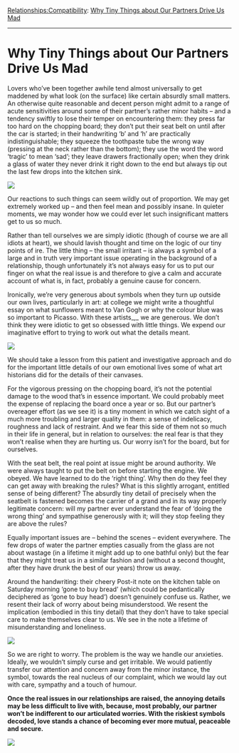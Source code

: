 [Relationships:](https://www.theschooloflife.com/thebookoflife/category/relationships/)[Compatibility](https://www.theschooloflife.com/thebookoflife/category/relationships/compatibility/): [Why Tiny Things about Our Partners Drive Us Mad](https://www.theschooloflife.com/thebookoflife/why-tiny-things-about-our-partners-drive-us-mad/)

* * *

# Why Tiny Things about Our Partners Drive Us Mad

Lovers who’ve been together awhile tend almost universally to get maddened by what look (on the surface) like certain absurdly small matters. An otherwise quite reasonable and decent person might admit to a range of acute sensitivities around some of their partner’s rather minor habits – and a tendency swiftly to lose their temper on encountering them: they press far too hard on the chopping board; they don’t put their seat belt on until after the car is started; in their handwriting ‘b’ and ‘h’ are practically indistinguishable; they squeeze the toothpaste tube the wrong way (pressing at the neck rather than the bottom); they use the word the word ‘tragic’ to mean ‘sad’; they leave drawers fractionally open; when they drink a glass of water they never drink it right down to the end but always tip out the last few drops into the kitchen sink.

![](http://flakphoto.com/assets/photos/jessica-todd-harper-self-portrait-with-christopher-clementines.jpg)

Our reactions to such things can seem wildly out of proportion. We may get extremely worked up – and then feel mean and possibly insane. In quieter moments, we may wonder how we could ever let such insignificant matters get to us so much.

Rather than tell ourselves we are simply idiotic (though of course we are all idiots at heart), we should lavish thought and time on the logic of our tiny points of ire. The little thing – the small irritant – is always a symbol of a large and in truth very important issue operating in the background of a relationship, though unfortunately it’s not always easy for us to put our finger on what the real issue is and therefore to give a calm and accurate account of what is, in fact, probably a genuine cause for concern.

Ironically, we’re very generous about symbols when they turn up outside our own lives, particularly in art: at college we might write a thoughtful essay on what sunflowers meant to Van Gogh or why the colour blue was so important to Picasso. With these artists_,_ we are generous. We don’t think they were idiotic to get so obsessed with little things. We expend our imaginative effort to trying to work out what the details meant.

![](https://upload.wikimedia.org/wikipedia/en/0/00/Pablo_Picasso,_1901-02,_Femme_aux_Bras_Crois%C3%A9s,_Woman_with_Folded_Arms_(Madchenbildnis),_oil_on_canvas,_81_%C3%97_58_cm_(32_%C3%97_23_in).jpg)

We should take a lesson from this patient and investigative approach and do for the important little details of our own emotional lives some of what art historians did for the details of their canvases.

For the vigorous&nbsp;pressing on the chopping board, it’s not the potential damage to the wood&nbsp;that’s in essence important. We could probably meet the expense of replacing the board once a year or so. But our partner’s overeager effort (as we see it) is a tiny moment in which we catch sight of a much more troubling and larger quality in them: a sense of indelicacy, roughness and lack of restraint. And we fear this side of them not so much in their life in general, but in relation to ourselves: the real fear is that they won’t realise when they are hurting us. Our worry isn’t for the board, but for ourselves.

With the seat belt, the real point at issue might be around authority. We were always taught to put the belt on before starting the engine. We obeyed. We have learned to do the ‘right thing’. Why then do they feel they can get away with breaking the rules? What is this slightly arrogant, entitled sense of being different? The absurdly tiny detail of precisely when the seatbelt is fastened becomes the carrier of a grand and in its way properly legitimate concern: will my partner ever understand the fear of ‘doing the wrong thing’ and sympathise generously with it; will they stop feeling they are above the rules?

Equally important issues are – behind the scenes – evident everywhere. The few drops of water the partner empties casually from the glass are not about wastage (in a lifetime it might add up to one bathful only) but the fear that they might treat us in a similar fashion and (without a second thought, after they have drunk the best of our years) throw us away.

Around the handwriting: their cheery Post-it note on the kitchen table on Saturday morning ‘gone to buy bread’ (which could be pedantically deciphered as ‘gone to buy head’) doesn’t genuinely confuse us. Rather, we resent their lack of worry about being misunderstood. We resent the implication (embodied in this tiny detail) that they don’t have to take special care to make themselves clear to us. We see in the note a lifetime of misunderstanding and loneliness.

![](http://jmireps.s3.amazonaws.com/gxl_4f7e0b57-0af0-4351-8e0b-1ada0a660dbf.jpg)

So we are right to worry. The problem is the way we handle our anxieties. Ideally, we wouldn’t simply curse and get irritable. We would patiently transfer our attention and concern away from the minor instance, the symbol, towards the real nucleus of our complaint, which we would lay out with care, sympathy and a touch of humour.

**Once the real issues in our relationships are raised, the annoying details may be less difficult to live with, because, most probably, our partner won’t be indifferent to our articulated worries. With the riskiest symbols decoded, love stands a chance of&nbsp;becoming ever more mutual, peaceable and secure.**

[![](https://img.youtube.com/vi/W82s0_NyMKQ/0.jpg)](https://www.youtube.com/embed/W82s0_NyMKQ?ecver=2 '')
